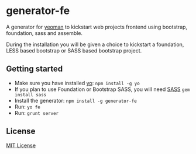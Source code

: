 # generator-fe

A generator for [yeoman](https://github.com/yeoman/yo) to kickstart web projects frontend using bootstrap, foundation, sass and assemble.

During the installation you will be given a choice to kickstart a foundation, LESS based bootstrap or SASS based bootstrap project.

## Getting started

- Make sure you have installed [yo](https://github.com/yeoman/yo): `npm install -g yo`
- If you plan to use Foundation or Bootstrap SASS, you will need [SASS](http://sass-lang.com/) `gem install sass`
- Install the generator: `npm install -g generator-fe`
- Run: `yo fe`
- Run: `grunt server`

## License
[MIT License](http://en.wikipedia.org/wiki/MIT_License)

